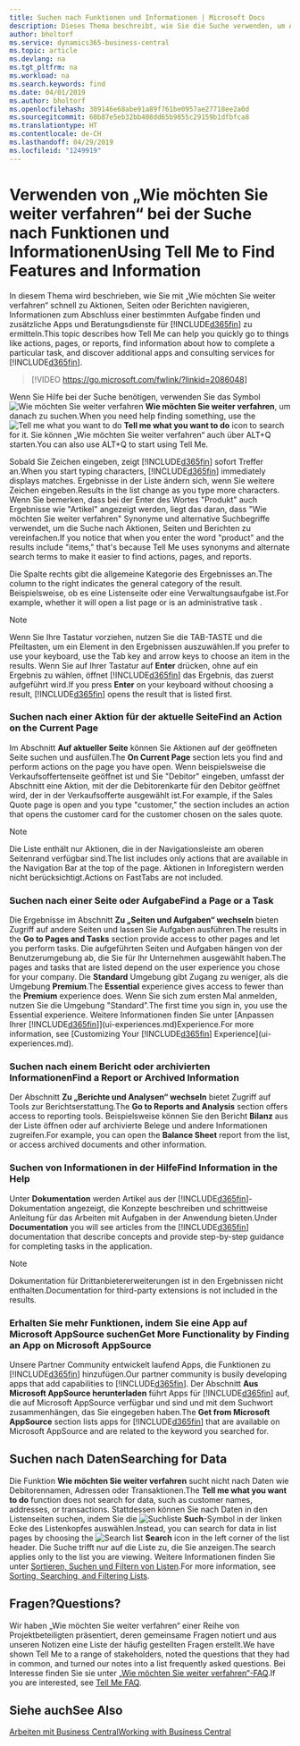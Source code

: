 ```yaml
---
title: Suchen nach Funktionen und Informationen | Microsoft Docs
description: Dieses Thema beschreibt, wie Sie die Suche verwenden, um Aktionen, Seiten, Berichte, Dokumentation und Daten sowie andere Apps und Beratungsdienste zu finden.
author: bholtorf
ms.service: dynamics365-business-central
ms.topic: article
ms.devlang: na
ms.tgt_pltfrm: na
ms.workload: na
ms.search.keywords: find
ms.date: 04/01/2019
ms.author: bholtorf
ms.openlocfilehash: 309146e68abe91a89f761be0957ae27718ee2a0d
ms.sourcegitcommit: 60b87e5eb32bb408dd65b9855c29159b1dfbfca8
ms.translationtype: HT
ms.contentlocale: de-CH
ms.lasthandoff: 04/29/2019
ms.locfileid: "1249919"
---
```

# <a name="using-tell-me-to-find-features-and-information"></a><span data-ttu-id="c4ea8-103">Verwenden von „Wie möchten Sie weiter verfahren“ bei der Suche nach Funktionen und Informationen</span><span class="sxs-lookup"><span data-stu-id="c4ea8-103">Using Tell Me to Find Features and Information</span></span>  
<span data-ttu-id="c4ea8-104">In diesem Thema wird beschrieben, wie Sie mit „Wie möchten Sie weiter verfahren“ schnell zu Aktionen, Seiten oder Berichten navigieren, Informationen zum Abschluss einer bestimmten Aufgabe finden und zusätzliche Apps und Beratungsdienste für [!INCLUDE[d365fin](includes/d365fin_md.md)] zu ermitteln.</span><span class="sxs-lookup"><span data-stu-id="c4ea8-104">This topic describes how Tell Me can help you quickly go to things like actions, pages, or reports, find information about how to complete a particular task, and discover additional apps and consulting services for [!INCLUDE[d365fin](includes/d365fin_md.md)].</span></span>  
  

> [!VIDEO https://go.microsoft.com/fwlink/?linkid=2086048]

<span data-ttu-id="c4ea8-105">Wenn Sie Hilfe bei der Suche benötigen, verwenden Sie das Symbol ![Wie möchten Sie weiter verfahren](media/ui-search/search.png "Nach Seite oder Bericht suchen") **Wie möchten Sie weiter verfahren**, um danach zu suchen.</span><span class="sxs-lookup"><span data-stu-id="c4ea8-105">When you need help finding something, use the ![Tell me what you want to do](media/ui-search/search.png "Search for Page or Report") **Tell me what you want to do** icon to search for it.</span></span> <span data-ttu-id="c4ea8-106">Sie können „Wie möchten Sie weiter verfahren“ auch über ALT+Q starten.</span><span class="sxs-lookup"><span data-stu-id="c4ea8-106">You can also use ALT+Q to start using Tell Me.</span></span>

<span data-ttu-id="c4ea8-107">Sobald Sie Zeichen eingeben, zeigt [!INCLUDE[d365fin](includes/d365fin_md.md)] sofort Treffer an.</span><span class="sxs-lookup"><span data-stu-id="c4ea8-107">When you start typing characters, [!INCLUDE[d365fin](includes/d365fin_md.md)] immediately displays matches.</span></span> <span data-ttu-id="c4ea8-108">Ergebnisse in der Liste ändern sich, wenn Sie weitere Zeichen eingeben.</span><span class="sxs-lookup"><span data-stu-id="c4ea8-108">Results in the list change as you type more characters.</span></span> <span data-ttu-id="c4ea8-109">Wenn Sie bemerken, dass bei der Enter des Wortes "Produkt" auch Ergebnisse wie "Artikel" angezeigt werden, liegt das daran, dass "Wie möchten Sie weiter verfahren" Synonyme und alternative Suchbegriffe verwendet, um die Suche nach Aktionen, Seiten und Berichten zu vereinfachen.</span><span class="sxs-lookup"><span data-stu-id="c4ea8-109">If you notice that when you enter the word "product" and the results include "items," that's because Tell Me uses synonyms and alternate search terms to make it easier to find actions, pages, and reports.</span></span> 

<span data-ttu-id="c4ea8-110">Die Spalte rechts gibt die allgemeine Kategorie des Ergebnisses an.</span><span class="sxs-lookup"><span data-stu-id="c4ea8-110">The column to the right indicates the general category of the result.</span></span> <span data-ttu-id="c4ea8-111">Beispielsweise, ob es eine Listenseite oder eine Verwaltungsaufgabe ist.</span><span class="sxs-lookup"><span data-stu-id="c4ea8-111">For example, whether it will open a list page or is an administrative task .</span></span>  

> [!NOTE]  
>   <span data-ttu-id="c4ea8-112">Wenn Sie Ihre Tastatur vorziehen, nutzen Sie die TAB-TASTE und die Pfeiltasten, um ein Element in den Ergebnissen auszuwählen.</span><span class="sxs-lookup"><span data-stu-id="c4ea8-112">If you prefer to use your keyboard, use the Tab key and arrow keys to choose an item in the results.</span></span> <span data-ttu-id="c4ea8-113">Wenn Sie auf Ihrer Tastatur auf **Enter** drücken, ohne auf ein Ergebnis zu wählen, öffnet [!INCLUDE[d365fin](includes/d365fin_md.md)] das Ergebnis, das zuerst aufgeführt wird.</span><span class="sxs-lookup"><span data-stu-id="c4ea8-113">If you press **Enter** on your keyboard without choosing a result, [!INCLUDE[d365fin](includes/d365fin_md.md)] opens the result that is listed first.</span></span>

### <a name="find-an-action-on-the-current-page"></a><span data-ttu-id="c4ea8-114">Suchen nach einer Aktion für der aktuelle Seite</span><span class="sxs-lookup"><span data-stu-id="c4ea8-114">Find an Action on the Current Page</span></span>
<span data-ttu-id="c4ea8-115">Im Abschnitt **Auf aktueller Seite** können Sie Aktionen auf der geöffneten Seite suchen und ausfüllen.</span><span class="sxs-lookup"><span data-stu-id="c4ea8-115">The **On Current Page** section lets you find and perform actions on the page you have open.</span></span> <span data-ttu-id="c4ea8-116">Wenn beispielsweise die Verkaufsoffertenseite geöffnet ist und Sie "Debitor" eingeben, umfasst der Abschnitt eine Aktion, mit der die Debitorenkarte für den Debitor geöffnet wird, der in der Verkaufsofferte ausgewählt ist.</span><span class="sxs-lookup"><span data-stu-id="c4ea8-116">For example, if the Sales Quote page is open and you type "customer," the section includes an action that opens the customer card for the customer chosen on the sales quote.</span></span> 

> [!NOTE]  
>   <span data-ttu-id="c4ea8-117">Die Liste enthält nur Aktionen, die in der Navigationsleiste am oberen Seitenrand verfügbar sind.</span><span class="sxs-lookup"><span data-stu-id="c4ea8-117">The list includes only actions that are available in the Navigation Bar at the top of the page.</span></span> <span data-ttu-id="c4ea8-118">Aktionen in Inforegistern werden nicht berücksichtigt.</span><span class="sxs-lookup"><span data-stu-id="c4ea8-118">Actions on FastTabs are not included.</span></span>  

### <a name="find-a-page-or-a-task"></a><span data-ttu-id="c4ea8-119">Suchen nach einer Seite oder Aufgabe</span><span class="sxs-lookup"><span data-stu-id="c4ea8-119">Find a Page or a Task</span></span>
<span data-ttu-id="c4ea8-120">Die Ergebnisse im Abschnitt **Zu „Seiten und Aufgaben“ wechseln** bieten Zugriff auf andere Seiten und lassen Sie Aufgaben ausführen.</span><span class="sxs-lookup"><span data-stu-id="c4ea8-120">The results in the **Go to Pages and Tasks** section provide access to other pages and let you perform tasks.</span></span> <span data-ttu-id="c4ea8-121">Die aufgeführten Seiten und Aufgaben hängen von der Benutzerumgebung ab, die Sie für Ihr Unternehmen ausgewählt haben.</span><span class="sxs-lookup"><span data-stu-id="c4ea8-121">The pages and tasks that are listed depend on the user experience you chose for your company.</span></span> <span data-ttu-id="c4ea8-122">Die **Standard** Umgebung gibt Zugang zu weniger, als die Umgebung **Premium**.</span><span class="sxs-lookup"><span data-stu-id="c4ea8-122">The **Essential** experience gives access to fewer than the **Premium** experience does.</span></span> <span data-ttu-id="c4ea8-123">Wenn Sie sich zum ersten Mal anmelden, nutzen Sie die Umgebung "Standard".</span><span class="sxs-lookup"><span data-stu-id="c4ea8-123">The first time you sign in, you use the Essential experience.</span></span> <span data-ttu-id="c4ea8-124">Weitere Informationen finden Sie unter [Anpassen Ihrer [!INCLUDE[d365fin](includes/d365fin_md.md)]](ui-experiences.md)Experience.</span><span class="sxs-lookup"><span data-stu-id="c4ea8-124">For more information, see [Customizing Your [!INCLUDE[d365fin](includes/d365fin_md.md)] Experience](ui-experiences.md).</span></span>

### <a name="find-a-report-or-archived-information"></a><span data-ttu-id="c4ea8-125">Suchen nach einem Bericht oder archivierten Informationen</span><span class="sxs-lookup"><span data-stu-id="c4ea8-125">Find a Report or Archived Information</span></span>
<span data-ttu-id="c4ea8-126">Der Abschnitt **Zu „Berichte und Analysen“ wechseln** bietet Zugriff auf Tools zur Berichtserstattung.</span><span class="sxs-lookup"><span data-stu-id="c4ea8-126">The **Go to Reports and Analysis** section offers access to reporting tools.</span></span> <span data-ttu-id="c4ea8-127">Beispielsweise können Sie den Bericht **Bilanz** aus der Liste öffnen oder auf archivierte Belege und andere Informationen zugreifen.</span><span class="sxs-lookup"><span data-stu-id="c4ea8-127">For example, you can open the **Balance Sheet** report from the list, or access archived documents and other information.</span></span>  

### <a name="find-information-in-the-help"></a><span data-ttu-id="c4ea8-128">Suchen von Informationen in der Hilfe</span><span class="sxs-lookup"><span data-stu-id="c4ea8-128">Find Information in the Help</span></span>
<span data-ttu-id="c4ea8-129">Unter **Dokumentation** werden Artikel aus der [!INCLUDE[d365fin](includes/d365fin_md.md)]-Dokumentation angezeigt, die Konzepte beschreiben und schrittweise Anleitung für das Arbeiten mit Aufgaben in der Anwendung bieten.</span><span class="sxs-lookup"><span data-stu-id="c4ea8-129">Under **Documentation** you will see articles from the [!INCLUDE[d365fin](includes/d365fin_md.md)] documentation that describe concepts and provide step-by-step guidance for completing tasks in the application.</span></span>    

> [!NOTE]  
>   <span data-ttu-id="c4ea8-130">Dokumentation für Drittanbietererweiterungen ist in den Ergebnissen nicht enthalten.</span><span class="sxs-lookup"><span data-stu-id="c4ea8-130">Documentation for third-party extensions is not included in the results.</span></span> 

### <a name="get-more-functionality-by-finding-an-app-on-microsoft-appsource"></a><span data-ttu-id="c4ea8-131">Erhalten Sie mehr Funktionen, indem Sie eine App auf Microsoft AppSource suchen</span><span class="sxs-lookup"><span data-stu-id="c4ea8-131">Get More Functionality by Finding an App on Microsoft AppSource</span></span>
<span data-ttu-id="c4ea8-132">Unsere Partner Community entwickelt laufend Apps, die Funktionen zu [!INCLUDE[d365fin](includes/d365fin_md.md)] hinzufügen.</span><span class="sxs-lookup"><span data-stu-id="c4ea8-132">Our partner community is busily developing apps that add capabilities to [!INCLUDE[d365fin](includes/d365fin_md.md)].</span></span> <span data-ttu-id="c4ea8-133">Der Abschnitt **Aus Microsoft AppSource herunterladen** führt Apps für [!INCLUDE[d365fin](includes/d365fin_md.md)] auf, die auf Microsoft AppSource verfügbar und sind und mit dem Suchwort zusammenhängen, das Sie eingegeben haben.</span><span class="sxs-lookup"><span data-stu-id="c4ea8-133">The **Get from Microsoft AppSource** section lists apps for [!INCLUDE[d365fin](includes/d365fin_md.md)] that are available on Microsoft AppSource and are related to the keyword you searched for.</span></span>

## <a name="searching-for-data"></a><span data-ttu-id="c4ea8-134">Suchen nach Daten</span><span class="sxs-lookup"><span data-stu-id="c4ea8-134">Searching for Data</span></span>
<span data-ttu-id="c4ea8-135">Die Funktion **Wie möchten Sie weiter verfahren** sucht nicht nach Daten wie Debitorennamen, Adressen oder Transaktionen.</span><span class="sxs-lookup"><span data-stu-id="c4ea8-135">The **Tell me what you want to do** function does not search for data, such as customer names, addresses, or transactions.</span></span> <span data-ttu-id="c4ea8-136">Stattdessen können Sie nach Daten in den Listenseiten suchen, indem Sie die ![Suchliste](media/ui-search/search-list.png "Suchlistensymbol") **Such**-Symbol in der linken Ecke des Listenkopfes auswählen.</span><span class="sxs-lookup"><span data-stu-id="c4ea8-136">Instead, you can search for data in list pages by choosing the ![Search list](media/ui-search/search-list.png "Search list icon") **Search** icon in the left corner of the list header.</span></span> <span data-ttu-id="c4ea8-137">Die Suche trifft nur auf die Liste zu, die Sie anzeigen.</span><span class="sxs-lookup"><span data-stu-id="c4ea8-137">The search applies only to the list you are viewing.</span></span> <span data-ttu-id="c4ea8-138">Weitere Informationen finden Sie unter [Sortieren, Suchen und Filtern von Listen](ui-enter-criteria-filters.md).</span><span class="sxs-lookup"><span data-stu-id="c4ea8-138">For more information, see [Sorting, Searching, and Filtering Lists](ui-enter-criteria-filters.md).</span></span>

## <a name="questions"></a><span data-ttu-id="c4ea8-139">Fragen?</span><span class="sxs-lookup"><span data-stu-id="c4ea8-139">Questions?</span></span>
<span data-ttu-id="c4ea8-140">Wir haben „Wie möchten Sie weiter verfahren“ einer Reihe von Projektbeteiligten präsentiert, deren gemeinsame Fragen notiert und aus unseren Notizen eine Liste der häufig gestellten Fragen erstellt.</span><span class="sxs-lookup"><span data-stu-id="c4ea8-140">We have shown Tell Me to a range of stakeholders, noted the questions that they had in common, and turned our notes into a list frequently asked questions.</span></span> <span data-ttu-id="c4ea8-141">Bei Interesse finden Sie sie unter [„Wie möchten Sie weiter verfahren“-FAQ](ui-search-faq.md).</span><span class="sxs-lookup"><span data-stu-id="c4ea8-141">If you are interested, see [Tell Me FAQ](ui-search-faq.md).</span></span>

## <a name="see-also"></a><span data-ttu-id="c4ea8-142">Siehe auch</span><span class="sxs-lookup"><span data-stu-id="c4ea8-142">See Also</span></span>
[<span data-ttu-id="c4ea8-143">Arbeiten mit  Business Central</span><span class="sxs-lookup"><span data-stu-id="c4ea8-143">Working with Business Central</span></span>](ui-work-product.md)